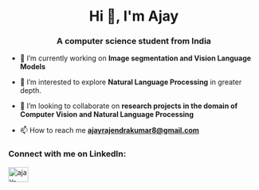 <h1 align="center">Hi 👋, I'm Ajay</h1>
<h3 align="center">A computer science student from India</h3>

- 🔭 I’m currently working on **Image segmentation and Vision Language Models**

- 🌱 I’m interested to explore **Natural Language Processing** in greater depth.

- 👯 I’m looking to collaborate on **research projects in the domain of Computer Vision and Natural Language Processing**

- 📫 How to reach me **ajayrajendrakumar8@gmail.com**

<h3 align="left">Connect with me on LinkedIn:</h3>
<p align="left">
    <a href="https://linkedin.com/in/ajay-rajendra-kumar-318a4119a" target="blank">
        <img align="center" src="https://raw.githubusercontent.com/rahuldkjain/github-profile-readme-generator/master/src/images/icons/Social/linked-in-alt.svg" alt="ajay-rajendra-kumar-318a4119a" height="30" width="40" />
    </a>
</p>


    
